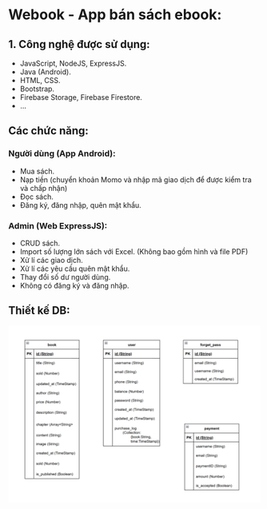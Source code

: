 # Webook - App bán sách ebook:
## 1. Công nghệ được sử dụng:
- JavaScript, NodeJS, ExpressJS.
- Java (Android).
- HTML, CSS.
- Bootstrap.
- Firebase Storage, Firebase Firestore.
- ...
## Các chức năng:
### Người dùng (App Android):
- Mua sách.
- Nạp tiền (chuyển khoản Momo và nhập mã giao dịch để được kiểm tra và chấp nhận)
- Đọc sách.
- Đăng ký, đăng nhập, quên mật khẩu.
### Admin (Web ExpressJS):
- CRUD sách.
- Import số lượng lớn sách với Excel. (Không bao gồm hình và file PDF)
- Xử lí các giao dịch.
- Xử lí các yêu cầu quên mật khẩu.
- Thay đổi số dư người dùng.
- Không có đăng ký và đăng nhập.
## Thiết kế DB:
![.](/db.png)
